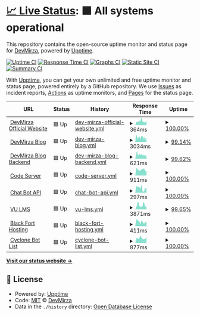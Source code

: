 # [📈 Live Status](https://Zaid-maker.github.io/status-page-advanced): <!--live status--> **🟩 All systems operational**

This repository contains the open-source uptime monitor and status page for [DevMirza](https://www.devmirza.ml), powered by [Upptime](https://github.com/upptime/upptime).

[![Uptime CI](https://github.com/Zaid-maker/status-page-advanced/workflows/Uptime%20CI/badge.svg)](https://github.com/Zaid-maker/status-page-advanced/actions?query=workflow%3A%22Uptime+CI%22)
[![Response Time CI](https://github.com/Zaid-maker/status-page-advanced/workflows/Response%20Time%20CI/badge.svg)](https://github.com/Zaid-maker/status-page-advanced/actions?query=workflow%3A%22Response+Time+CI%22)
[![Graphs CI](https://github.com/Zaid-maker/status-page-advanced/workflows/Graphs%20CI/badge.svg)](https://github.com/Zaid-maker/status-page-advanced/actions?query=workflow%3A%22Graphs+CI%22)
[![Static Site CI](https://github.com/Zaid-maker/status-page-advanced/workflows/Static%20Site%20CI/badge.svg)](https://github.com/Zaid-maker/status-page-advanced/actions?query=workflow%3A%22Static+Site+CI%22)
[![Summary CI](https://github.com/Zaid-maker/status-page-advanced/workflows/Summary%20CI/badge.svg)](https://github.com/Zaid-maker/status-page-advanced/actions?query=workflow%3A%22Summary+CI%22)

With [Upptime](https://upptime.js.org), you can get your own unlimited and free uptime monitor and status page, powered entirely by a GitHub repository. We use [Issues](https://github.com/Zaid-maker/status-page-advanced/issues) as incident reports, [Actions](https://github.com/Zaid-maker/status-page-advanced/actions) as uptime monitors, and [Pages](https://Zaid-maker.github.io/status-page-advanced) for the status page.

<!--start: status pages-->
<!-- This summary is generated by Upptime (https://github.com/upptime/upptime) -->
<!-- Do not edit this manually, your changes will be overwritten -->
<!-- prettier-ignore -->
| URL | Status | History | Response Time | Uptime |
| --- | ------ | ------- | ------------- | ------ |
| <img alt="" src="https://icons.duckduckgo.com/ip3/www.devmirza.ml.ico" height="13"> [DevMirza Official Website](https://www.devmirza.ml) | 🟩 Up | [dev-mirza-official-website.yml](https://github.com/Zaid-maker/status-page-advanced/commits/HEAD/history/dev-mirza-official-website.yml) | <details><summary><img alt="Response time graph" src="./graphs/dev-mirza-official-website/response-time-week.png" height="20"> 364ms</summary><br><a href="https://status.devmirza.ml/history/dev-mirza-official-website"><img alt="Response time 375" src="https://img.shields.io/endpoint?url=https%3A%2F%2Fraw.githubusercontent.com%2FZaid-maker%2Fstatus-page-advanced%2FHEAD%2Fapi%2Fdev-mirza-official-website%2Fresponse-time.json"></a><br><a href="https://status.devmirza.ml/history/dev-mirza-official-website"><img alt="24-hour response time 426" src="https://img.shields.io/endpoint?url=https%3A%2F%2Fraw.githubusercontent.com%2FZaid-maker%2Fstatus-page-advanced%2FHEAD%2Fapi%2Fdev-mirza-official-website%2Fresponse-time-day.json"></a><br><a href="https://status.devmirza.ml/history/dev-mirza-official-website"><img alt="7-day response time 364" src="https://img.shields.io/endpoint?url=https%3A%2F%2Fraw.githubusercontent.com%2FZaid-maker%2Fstatus-page-advanced%2FHEAD%2Fapi%2Fdev-mirza-official-website%2Fresponse-time-week.json"></a><br><a href="https://status.devmirza.ml/history/dev-mirza-official-website"><img alt="30-day response time 375" src="https://img.shields.io/endpoint?url=https%3A%2F%2Fraw.githubusercontent.com%2FZaid-maker%2Fstatus-page-advanced%2FHEAD%2Fapi%2Fdev-mirza-official-website%2Fresponse-time-month.json"></a><br><a href="https://status.devmirza.ml/history/dev-mirza-official-website"><img alt="1-year response time 375" src="https://img.shields.io/endpoint?url=https%3A%2F%2Fraw.githubusercontent.com%2FZaid-maker%2Fstatus-page-advanced%2FHEAD%2Fapi%2Fdev-mirza-official-website%2Fresponse-time-year.json"></a></details> | <details><summary><a href="https://status.devmirza.ml/history/dev-mirza-official-website">100.00%</a></summary><a href="https://status.devmirza.ml/history/dev-mirza-official-website"><img alt="All-time uptime 100.00%" src="https://img.shields.io/endpoint?url=https%3A%2F%2Fraw.githubusercontent.com%2FZaid-maker%2Fstatus-page-advanced%2FHEAD%2Fapi%2Fdev-mirza-official-website%2Fuptime.json"></a><br><a href="https://status.devmirza.ml/history/dev-mirza-official-website"><img alt="24-hour uptime 100.00%" src="https://img.shields.io/endpoint?url=https%3A%2F%2Fraw.githubusercontent.com%2FZaid-maker%2Fstatus-page-advanced%2FHEAD%2Fapi%2Fdev-mirza-official-website%2Fuptime-day.json"></a><br><a href="https://status.devmirza.ml/history/dev-mirza-official-website"><img alt="7-day uptime 100.00%" src="https://img.shields.io/endpoint?url=https%3A%2F%2Fraw.githubusercontent.com%2FZaid-maker%2Fstatus-page-advanced%2FHEAD%2Fapi%2Fdev-mirza-official-website%2Fuptime-week.json"></a><br><a href="https://status.devmirza.ml/history/dev-mirza-official-website"><img alt="30-day uptime 100.00%" src="https://img.shields.io/endpoint?url=https%3A%2F%2Fraw.githubusercontent.com%2FZaid-maker%2Fstatus-page-advanced%2FHEAD%2Fapi%2Fdev-mirza-official-website%2Fuptime-month.json"></a><br><a href="https://status.devmirza.ml/history/dev-mirza-official-website"><img alt="1-year uptime 100.00%" src="https://img.shields.io/endpoint?url=https%3A%2F%2Fraw.githubusercontent.com%2FZaid-maker%2Fstatus-page-advanced%2FHEAD%2Fapi%2Fdev-mirza-official-website%2Fuptime-year.json"></a></details>
| <img alt="" src="https://icons.duckduckgo.com/ip3/blog.devmirza.ml.ico" height="13"> [DevMirza Blog](https://blog.devmirza.ml) | 🟩 Up | [dev-mirza-blog.yml](https://github.com/Zaid-maker/status-page-advanced/commits/HEAD/history/dev-mirza-blog.yml) | <details><summary><img alt="Response time graph" src="./graphs/dev-mirza-blog/response-time-week.png" height="20"> 3034ms</summary><br><a href="https://status.devmirza.ml/history/dev-mirza-blog"><img alt="Response time 3192" src="https://img.shields.io/endpoint?url=https%3A%2F%2Fraw.githubusercontent.com%2FZaid-maker%2Fstatus-page-advanced%2FHEAD%2Fapi%2Fdev-mirza-blog%2Fresponse-time.json"></a><br><a href="https://status.devmirza.ml/history/dev-mirza-blog"><img alt="24-hour response time 3273" src="https://img.shields.io/endpoint?url=https%3A%2F%2Fraw.githubusercontent.com%2FZaid-maker%2Fstatus-page-advanced%2FHEAD%2Fapi%2Fdev-mirza-blog%2Fresponse-time-day.json"></a><br><a href="https://status.devmirza.ml/history/dev-mirza-blog"><img alt="7-day response time 3034" src="https://img.shields.io/endpoint?url=https%3A%2F%2Fraw.githubusercontent.com%2FZaid-maker%2Fstatus-page-advanced%2FHEAD%2Fapi%2Fdev-mirza-blog%2Fresponse-time-week.json"></a><br><a href="https://status.devmirza.ml/history/dev-mirza-blog"><img alt="30-day response time 3192" src="https://img.shields.io/endpoint?url=https%3A%2F%2Fraw.githubusercontent.com%2FZaid-maker%2Fstatus-page-advanced%2FHEAD%2Fapi%2Fdev-mirza-blog%2Fresponse-time-month.json"></a><br><a href="https://status.devmirza.ml/history/dev-mirza-blog"><img alt="1-year response time 3192" src="https://img.shields.io/endpoint?url=https%3A%2F%2Fraw.githubusercontent.com%2FZaid-maker%2Fstatus-page-advanced%2FHEAD%2Fapi%2Fdev-mirza-blog%2Fresponse-time-year.json"></a></details> | <details><summary><a href="https://status.devmirza.ml/history/dev-mirza-blog">99.14%</a></summary><a href="https://status.devmirza.ml/history/dev-mirza-blog"><img alt="All-time uptime 80.01%" src="https://img.shields.io/endpoint?url=https%3A%2F%2Fraw.githubusercontent.com%2FZaid-maker%2Fstatus-page-advanced%2FHEAD%2Fapi%2Fdev-mirza-blog%2Fuptime.json"></a><br><a href="https://status.devmirza.ml/history/dev-mirza-blog"><img alt="24-hour uptime 100.00%" src="https://img.shields.io/endpoint?url=https%3A%2F%2Fraw.githubusercontent.com%2FZaid-maker%2Fstatus-page-advanced%2FHEAD%2Fapi%2Fdev-mirza-blog%2Fuptime-day.json"></a><br><a href="https://status.devmirza.ml/history/dev-mirza-blog"><img alt="7-day uptime 99.14%" src="https://img.shields.io/endpoint?url=https%3A%2F%2Fraw.githubusercontent.com%2FZaid-maker%2Fstatus-page-advanced%2FHEAD%2Fapi%2Fdev-mirza-blog%2Fuptime-week.json"></a><br><a href="https://status.devmirza.ml/history/dev-mirza-blog"><img alt="30-day uptime 80.01%" src="https://img.shields.io/endpoint?url=https%3A%2F%2Fraw.githubusercontent.com%2FZaid-maker%2Fstatus-page-advanced%2FHEAD%2Fapi%2Fdev-mirza-blog%2Fuptime-month.json"></a><br><a href="https://status.devmirza.ml/history/dev-mirza-blog"><img alt="1-year uptime 80.01%" src="https://img.shields.io/endpoint?url=https%3A%2F%2Fraw.githubusercontent.com%2FZaid-maker%2Fstatus-page-advanced%2FHEAD%2Fapi%2Fdev-mirza-blog%2Fuptime-year.json"></a></details>
| <img alt="" src="https://icons.duckduckgo.com/ip3/waggish-tangible-airport.strapiapp.com.ico" height="13"> [DevMirza Blog Backend](https://waggish-tangible-airport.strapiapp.com) | 🟩 Up | [dev-mirza-blog-backend.yml](https://github.com/Zaid-maker/status-page-advanced/commits/HEAD/history/dev-mirza-blog-backend.yml) | <details><summary><img alt="Response time graph" src="./graphs/dev-mirza-blog-backend/response-time-week.png" height="20"> 621ms</summary><br><a href="https://status.devmirza.ml/history/dev-mirza-blog-backend"><img alt="Response time 464" src="https://img.shields.io/endpoint?url=https%3A%2F%2Fraw.githubusercontent.com%2FZaid-maker%2Fstatus-page-advanced%2FHEAD%2Fapi%2Fdev-mirza-blog-backend%2Fresponse-time.json"></a><br><a href="https://status.devmirza.ml/history/dev-mirza-blog-backend"><img alt="24-hour response time 356" src="https://img.shields.io/endpoint?url=https%3A%2F%2Fraw.githubusercontent.com%2FZaid-maker%2Fstatus-page-advanced%2FHEAD%2Fapi%2Fdev-mirza-blog-backend%2Fresponse-time-day.json"></a><br><a href="https://status.devmirza.ml/history/dev-mirza-blog-backend"><img alt="7-day response time 621" src="https://img.shields.io/endpoint?url=https%3A%2F%2Fraw.githubusercontent.com%2FZaid-maker%2Fstatus-page-advanced%2FHEAD%2Fapi%2Fdev-mirza-blog-backend%2Fresponse-time-week.json"></a><br><a href="https://status.devmirza.ml/history/dev-mirza-blog-backend"><img alt="30-day response time 464" src="https://img.shields.io/endpoint?url=https%3A%2F%2Fraw.githubusercontent.com%2FZaid-maker%2Fstatus-page-advanced%2FHEAD%2Fapi%2Fdev-mirza-blog-backend%2Fresponse-time-month.json"></a><br><a href="https://status.devmirza.ml/history/dev-mirza-blog-backend"><img alt="1-year response time 464" src="https://img.shields.io/endpoint?url=https%3A%2F%2Fraw.githubusercontent.com%2FZaid-maker%2Fstatus-page-advanced%2FHEAD%2Fapi%2Fdev-mirza-blog-backend%2Fresponse-time-year.json"></a></details> | <details><summary><a href="https://status.devmirza.ml/history/dev-mirza-blog-backend">99.62%</a></summary><a href="https://status.devmirza.ml/history/dev-mirza-blog-backend"><img alt="All-time uptime 81.02%" src="https://img.shields.io/endpoint?url=https%3A%2F%2Fraw.githubusercontent.com%2FZaid-maker%2Fstatus-page-advanced%2FHEAD%2Fapi%2Fdev-mirza-blog-backend%2Fuptime.json"></a><br><a href="https://status.devmirza.ml/history/dev-mirza-blog-backend"><img alt="24-hour uptime 100.00%" src="https://img.shields.io/endpoint?url=https%3A%2F%2Fraw.githubusercontent.com%2FZaid-maker%2Fstatus-page-advanced%2FHEAD%2Fapi%2Fdev-mirza-blog-backend%2Fuptime-day.json"></a><br><a href="https://status.devmirza.ml/history/dev-mirza-blog-backend"><img alt="7-day uptime 99.62%" src="https://img.shields.io/endpoint?url=https%3A%2F%2Fraw.githubusercontent.com%2FZaid-maker%2Fstatus-page-advanced%2FHEAD%2Fapi%2Fdev-mirza-blog-backend%2Fuptime-week.json"></a><br><a href="https://status.devmirza.ml/history/dev-mirza-blog-backend"><img alt="30-day uptime 81.02%" src="https://img.shields.io/endpoint?url=https%3A%2F%2Fraw.githubusercontent.com%2FZaid-maker%2Fstatus-page-advanced%2FHEAD%2Fapi%2Fdev-mirza-blog-backend%2Fuptime-month.json"></a><br><a href="https://status.devmirza.ml/history/dev-mirza-blog-backend"><img alt="1-year uptime 81.02%" src="https://img.shields.io/endpoint?url=https%3A%2F%2Fraw.githubusercontent.com%2FZaid-maker%2Fstatus-page-advanced%2FHEAD%2Fapi%2Fdev-mirza-blog-backend%2Fuptime-year.json"></a></details>
| <img alt="" src="https://icons.duckduckgo.com/ip3/null.ico" height="13"> [Code Server](code.devmirza.ml) | 🟩 Up | [code-server.yml](https://github.com/Zaid-maker/status-page-advanced/commits/HEAD/history/code-server.yml) | <details><summary><img alt="Response time graph" src="./graphs/code-server/response-time-week.png" height="20"> 911ms</summary><br><a href="https://status.devmirza.ml/history/code-server"><img alt="Response time 1196" src="https://img.shields.io/endpoint?url=https%3A%2F%2Fraw.githubusercontent.com%2FZaid-maker%2Fstatus-page-advanced%2FHEAD%2Fapi%2Fcode-server%2Fresponse-time.json"></a><br><a href="https://status.devmirza.ml/history/code-server"><img alt="24-hour response time 704" src="https://img.shields.io/endpoint?url=https%3A%2F%2Fraw.githubusercontent.com%2FZaid-maker%2Fstatus-page-advanced%2FHEAD%2Fapi%2Fcode-server%2Fresponse-time-day.json"></a><br><a href="https://status.devmirza.ml/history/code-server"><img alt="7-day response time 911" src="https://img.shields.io/endpoint?url=https%3A%2F%2Fraw.githubusercontent.com%2FZaid-maker%2Fstatus-page-advanced%2FHEAD%2Fapi%2Fcode-server%2Fresponse-time-week.json"></a><br><a href="https://status.devmirza.ml/history/code-server"><img alt="30-day response time 1196" src="https://img.shields.io/endpoint?url=https%3A%2F%2Fraw.githubusercontent.com%2FZaid-maker%2Fstatus-page-advanced%2FHEAD%2Fapi%2Fcode-server%2Fresponse-time-month.json"></a><br><a href="https://status.devmirza.ml/history/code-server"><img alt="1-year response time 1196" src="https://img.shields.io/endpoint?url=https%3A%2F%2Fraw.githubusercontent.com%2FZaid-maker%2Fstatus-page-advanced%2FHEAD%2Fapi%2Fcode-server%2Fresponse-time-year.json"></a></details> | <details><summary><a href="https://status.devmirza.ml/history/code-server">100.00%</a></summary><a href="https://status.devmirza.ml/history/code-server"><img alt="All-time uptime 98.70%" src="https://img.shields.io/endpoint?url=https%3A%2F%2Fraw.githubusercontent.com%2FZaid-maker%2Fstatus-page-advanced%2FHEAD%2Fapi%2Fcode-server%2Fuptime.json"></a><br><a href="https://status.devmirza.ml/history/code-server"><img alt="24-hour uptime 100.00%" src="https://img.shields.io/endpoint?url=https%3A%2F%2Fraw.githubusercontent.com%2FZaid-maker%2Fstatus-page-advanced%2FHEAD%2Fapi%2Fcode-server%2Fuptime-day.json"></a><br><a href="https://status.devmirza.ml/history/code-server"><img alt="7-day uptime 100.00%" src="https://img.shields.io/endpoint?url=https%3A%2F%2Fraw.githubusercontent.com%2FZaid-maker%2Fstatus-page-advanced%2FHEAD%2Fapi%2Fcode-server%2Fuptime-week.json"></a><br><a href="https://status.devmirza.ml/history/code-server"><img alt="30-day uptime 98.70%" src="https://img.shields.io/endpoint?url=https%3A%2F%2Fraw.githubusercontent.com%2FZaid-maker%2Fstatus-page-advanced%2FHEAD%2Fapi%2Fcode-server%2Fuptime-month.json"></a><br><a href="https://status.devmirza.ml/history/code-server"><img alt="1-year uptime 98.70%" src="https://img.shields.io/endpoint?url=https%3A%2F%2Fraw.githubusercontent.com%2FZaid-maker%2Fstatus-page-advanced%2FHEAD%2Fapi%2Fcode-server%2Fuptime-year.json"></a></details>
| <img alt="" src="https://icons.duckduckgo.com/ip3/api.devmirza.ml.ico" height="13"> [Chat Bot API](https://api.devmirza.ml) | 🟩 Up | [chat-bot-api.yml](https://github.com/Zaid-maker/status-page-advanced/commits/HEAD/history/chat-bot-api.yml) | <details><summary><img alt="Response time graph" src="./graphs/chat-bot-api/response-time-week.png" height="20"> 297ms</summary><br><a href="https://status.devmirza.ml/history/chat-bot-api"><img alt="Response time 386" src="https://img.shields.io/endpoint?url=https%3A%2F%2Fraw.githubusercontent.com%2FZaid-maker%2Fstatus-page-advanced%2FHEAD%2Fapi%2Fchat-bot-api%2Fresponse-time.json"></a><br><a href="https://status.devmirza.ml/history/chat-bot-api"><img alt="24-hour response time 267" src="https://img.shields.io/endpoint?url=https%3A%2F%2Fraw.githubusercontent.com%2FZaid-maker%2Fstatus-page-advanced%2FHEAD%2Fapi%2Fchat-bot-api%2Fresponse-time-day.json"></a><br><a href="https://status.devmirza.ml/history/chat-bot-api"><img alt="7-day response time 297" src="https://img.shields.io/endpoint?url=https%3A%2F%2Fraw.githubusercontent.com%2FZaid-maker%2Fstatus-page-advanced%2FHEAD%2Fapi%2Fchat-bot-api%2Fresponse-time-week.json"></a><br><a href="https://status.devmirza.ml/history/chat-bot-api"><img alt="30-day response time 386" src="https://img.shields.io/endpoint?url=https%3A%2F%2Fraw.githubusercontent.com%2FZaid-maker%2Fstatus-page-advanced%2FHEAD%2Fapi%2Fchat-bot-api%2Fresponse-time-month.json"></a><br><a href="https://status.devmirza.ml/history/chat-bot-api"><img alt="1-year response time 386" src="https://img.shields.io/endpoint?url=https%3A%2F%2Fraw.githubusercontent.com%2FZaid-maker%2Fstatus-page-advanced%2FHEAD%2Fapi%2Fchat-bot-api%2Fresponse-time-year.json"></a></details> | <details><summary><a href="https://status.devmirza.ml/history/chat-bot-api">100.00%</a></summary><a href="https://status.devmirza.ml/history/chat-bot-api"><img alt="All-time uptime 100.00%" src="https://img.shields.io/endpoint?url=https%3A%2F%2Fraw.githubusercontent.com%2FZaid-maker%2Fstatus-page-advanced%2FHEAD%2Fapi%2Fchat-bot-api%2Fuptime.json"></a><br><a href="https://status.devmirza.ml/history/chat-bot-api"><img alt="24-hour uptime 100.00%" src="https://img.shields.io/endpoint?url=https%3A%2F%2Fraw.githubusercontent.com%2FZaid-maker%2Fstatus-page-advanced%2FHEAD%2Fapi%2Fchat-bot-api%2Fuptime-day.json"></a><br><a href="https://status.devmirza.ml/history/chat-bot-api"><img alt="7-day uptime 100.00%" src="https://img.shields.io/endpoint?url=https%3A%2F%2Fraw.githubusercontent.com%2FZaid-maker%2Fstatus-page-advanced%2FHEAD%2Fapi%2Fchat-bot-api%2Fuptime-week.json"></a><br><a href="https://status.devmirza.ml/history/chat-bot-api"><img alt="30-day uptime 100.00%" src="https://img.shields.io/endpoint?url=https%3A%2F%2Fraw.githubusercontent.com%2FZaid-maker%2Fstatus-page-advanced%2FHEAD%2Fapi%2Fchat-bot-api%2Fuptime-month.json"></a><br><a href="https://status.devmirza.ml/history/chat-bot-api"><img alt="1-year uptime 100.00%" src="https://img.shields.io/endpoint?url=https%3A%2F%2Fraw.githubusercontent.com%2FZaid-maker%2Fstatus-page-advanced%2FHEAD%2Fapi%2Fchat-bot-api%2Fuptime-year.json"></a></details>
| <img alt="" src="https://icons.duckduckgo.com/ip3/vulms.vu.edu.pk.ico" height="13"> [VU LMS](https://vulms.vu.edu.pk/) | 🟩 Up | [vu-lms.yml](https://github.com/Zaid-maker/status-page-advanced/commits/HEAD/history/vu-lms.yml) | <details><summary><img alt="Response time graph" src="./graphs/vu-lms/response-time-week.png" height="20"> 3871ms</summary><br><a href="https://status.devmirza.ml/history/vu-lms"><img alt="Response time 3871" src="https://img.shields.io/endpoint?url=https%3A%2F%2Fraw.githubusercontent.com%2FZaid-maker%2Fstatus-page-advanced%2FHEAD%2Fapi%2Fvu-lms%2Fresponse-time.json"></a><br><a href="https://status.devmirza.ml/history/vu-lms"><img alt="24-hour response time 3598" src="https://img.shields.io/endpoint?url=https%3A%2F%2Fraw.githubusercontent.com%2FZaid-maker%2Fstatus-page-advanced%2FHEAD%2Fapi%2Fvu-lms%2Fresponse-time-day.json"></a><br><a href="https://status.devmirza.ml/history/vu-lms"><img alt="7-day response time 3871" src="https://img.shields.io/endpoint?url=https%3A%2F%2Fraw.githubusercontent.com%2FZaid-maker%2Fstatus-page-advanced%2FHEAD%2Fapi%2Fvu-lms%2Fresponse-time-week.json"></a><br><a href="https://status.devmirza.ml/history/vu-lms"><img alt="30-day response time 3871" src="https://img.shields.io/endpoint?url=https%3A%2F%2Fraw.githubusercontent.com%2FZaid-maker%2Fstatus-page-advanced%2FHEAD%2Fapi%2Fvu-lms%2Fresponse-time-month.json"></a><br><a href="https://status.devmirza.ml/history/vu-lms"><img alt="1-year response time 3871" src="https://img.shields.io/endpoint?url=https%3A%2F%2Fraw.githubusercontent.com%2FZaid-maker%2Fstatus-page-advanced%2FHEAD%2Fapi%2Fvu-lms%2Fresponse-time-year.json"></a></details> | <details><summary><a href="https://status.devmirza.ml/history/vu-lms">99.65%</a></summary><a href="https://status.devmirza.ml/history/vu-lms"><img alt="All-time uptime 99.65%" src="https://img.shields.io/endpoint?url=https%3A%2F%2Fraw.githubusercontent.com%2FZaid-maker%2Fstatus-page-advanced%2FHEAD%2Fapi%2Fvu-lms%2Fuptime.json"></a><br><a href="https://status.devmirza.ml/history/vu-lms"><img alt="24-hour uptime 99.01%" src="https://img.shields.io/endpoint?url=https%3A%2F%2Fraw.githubusercontent.com%2FZaid-maker%2Fstatus-page-advanced%2FHEAD%2Fapi%2Fvu-lms%2Fuptime-day.json"></a><br><a href="https://status.devmirza.ml/history/vu-lms"><img alt="7-day uptime 99.65%" src="https://img.shields.io/endpoint?url=https%3A%2F%2Fraw.githubusercontent.com%2FZaid-maker%2Fstatus-page-advanced%2FHEAD%2Fapi%2Fvu-lms%2Fuptime-week.json"></a><br><a href="https://status.devmirza.ml/history/vu-lms"><img alt="30-day uptime 99.65%" src="https://img.shields.io/endpoint?url=https%3A%2F%2Fraw.githubusercontent.com%2FZaid-maker%2Fstatus-page-advanced%2FHEAD%2Fapi%2Fvu-lms%2Fuptime-month.json"></a><br><a href="https://status.devmirza.ml/history/vu-lms"><img alt="1-year uptime 99.65%" src="https://img.shields.io/endpoint?url=https%3A%2F%2Fraw.githubusercontent.com%2FZaid-maker%2Fstatus-page-advanced%2FHEAD%2Fapi%2Fvu-lms%2Fuptime-year.json"></a></details>
| <img alt="" src="https://icons.duckduckgo.com/ip3/panel.blackforthosting.com.ico" height="13"> [Black Fort Hosting](https://panel.blackforthosting.com) | 🟩 Up | [black-fort-hosting.yml](https://github.com/Zaid-maker/status-page-advanced/commits/HEAD/history/black-fort-hosting.yml) | <details><summary><img alt="Response time graph" src="./graphs/black-fort-hosting/response-time-week.png" height="20"> 411ms</summary><br><a href="https://status.devmirza.ml/history/black-fort-hosting"><img alt="Response time 387" src="https://img.shields.io/endpoint?url=https%3A%2F%2Fraw.githubusercontent.com%2FZaid-maker%2Fstatus-page-advanced%2FHEAD%2Fapi%2Fblack-fort-hosting%2Fresponse-time.json"></a><br><a href="https://status.devmirza.ml/history/black-fort-hosting"><img alt="24-hour response time 368" src="https://img.shields.io/endpoint?url=https%3A%2F%2Fraw.githubusercontent.com%2FZaid-maker%2Fstatus-page-advanced%2FHEAD%2Fapi%2Fblack-fort-hosting%2Fresponse-time-day.json"></a><br><a href="https://status.devmirza.ml/history/black-fort-hosting"><img alt="7-day response time 411" src="https://img.shields.io/endpoint?url=https%3A%2F%2Fraw.githubusercontent.com%2FZaid-maker%2Fstatus-page-advanced%2FHEAD%2Fapi%2Fblack-fort-hosting%2Fresponse-time-week.json"></a><br><a href="https://status.devmirza.ml/history/black-fort-hosting"><img alt="30-day response time 387" src="https://img.shields.io/endpoint?url=https%3A%2F%2Fraw.githubusercontent.com%2FZaid-maker%2Fstatus-page-advanced%2FHEAD%2Fapi%2Fblack-fort-hosting%2Fresponse-time-month.json"></a><br><a href="https://status.devmirza.ml/history/black-fort-hosting"><img alt="1-year response time 387" src="https://img.shields.io/endpoint?url=https%3A%2F%2Fraw.githubusercontent.com%2FZaid-maker%2Fstatus-page-advanced%2FHEAD%2Fapi%2Fblack-fort-hosting%2Fresponse-time-year.json"></a></details> | <details><summary><a href="https://status.devmirza.ml/history/black-fort-hosting">100.00%</a></summary><a href="https://status.devmirza.ml/history/black-fort-hosting"><img alt="All-time uptime 100.00%" src="https://img.shields.io/endpoint?url=https%3A%2F%2Fraw.githubusercontent.com%2FZaid-maker%2Fstatus-page-advanced%2FHEAD%2Fapi%2Fblack-fort-hosting%2Fuptime.json"></a><br><a href="https://status.devmirza.ml/history/black-fort-hosting"><img alt="24-hour uptime 100.00%" src="https://img.shields.io/endpoint?url=https%3A%2F%2Fraw.githubusercontent.com%2FZaid-maker%2Fstatus-page-advanced%2FHEAD%2Fapi%2Fblack-fort-hosting%2Fuptime-day.json"></a><br><a href="https://status.devmirza.ml/history/black-fort-hosting"><img alt="7-day uptime 100.00%" src="https://img.shields.io/endpoint?url=https%3A%2F%2Fraw.githubusercontent.com%2FZaid-maker%2Fstatus-page-advanced%2FHEAD%2Fapi%2Fblack-fort-hosting%2Fuptime-week.json"></a><br><a href="https://status.devmirza.ml/history/black-fort-hosting"><img alt="30-day uptime 100.00%" src="https://img.shields.io/endpoint?url=https%3A%2F%2Fraw.githubusercontent.com%2FZaid-maker%2Fstatus-page-advanced%2FHEAD%2Fapi%2Fblack-fort-hosting%2Fuptime-month.json"></a><br><a href="https://status.devmirza.ml/history/black-fort-hosting"><img alt="1-year uptime 100.00%" src="https://img.shields.io/endpoint?url=https%3A%2F%2Fraw.githubusercontent.com%2FZaid-maker%2Fstatus-page-advanced%2FHEAD%2Fapi%2Fblack-fort-hosting%2Fuptime-year.json"></a></details>
| <img alt="" src="https://icons.duckduckgo.com/ip3/www.cyclonebotlist.ml.ico" height="13"> [Cyclone Bot List](https://www.cyclonebotlist.ml) | 🟩 Up | [cyclone-bot-list.yml](https://github.com/Zaid-maker/status-page-advanced/commits/HEAD/history/cyclone-bot-list.yml) | <details><summary><img alt="Response time graph" src="./graphs/cyclone-bot-list/response-time-week.png" height="20"> 877ms</summary><br><a href="https://status.devmirza.ml/history/cyclone-bot-list"><img alt="Response time 1003" src="https://img.shields.io/endpoint?url=https%3A%2F%2Fraw.githubusercontent.com%2FZaid-maker%2Fstatus-page-advanced%2FHEAD%2Fapi%2Fcyclone-bot-list%2Fresponse-time.json"></a><br><a href="https://status.devmirza.ml/history/cyclone-bot-list"><img alt="24-hour response time 1040" src="https://img.shields.io/endpoint?url=https%3A%2F%2Fraw.githubusercontent.com%2FZaid-maker%2Fstatus-page-advanced%2FHEAD%2Fapi%2Fcyclone-bot-list%2Fresponse-time-day.json"></a><br><a href="https://status.devmirza.ml/history/cyclone-bot-list"><img alt="7-day response time 877" src="https://img.shields.io/endpoint?url=https%3A%2F%2Fraw.githubusercontent.com%2FZaid-maker%2Fstatus-page-advanced%2FHEAD%2Fapi%2Fcyclone-bot-list%2Fresponse-time-week.json"></a><br><a href="https://status.devmirza.ml/history/cyclone-bot-list"><img alt="30-day response time 1003" src="https://img.shields.io/endpoint?url=https%3A%2F%2Fraw.githubusercontent.com%2FZaid-maker%2Fstatus-page-advanced%2FHEAD%2Fapi%2Fcyclone-bot-list%2Fresponse-time-month.json"></a><br><a href="https://status.devmirza.ml/history/cyclone-bot-list"><img alt="1-year response time 1003" src="https://img.shields.io/endpoint?url=https%3A%2F%2Fraw.githubusercontent.com%2FZaid-maker%2Fstatus-page-advanced%2FHEAD%2Fapi%2Fcyclone-bot-list%2Fresponse-time-year.json"></a></details> | <details><summary><a href="https://status.devmirza.ml/history/cyclone-bot-list">100.00%</a></summary><a href="https://status.devmirza.ml/history/cyclone-bot-list"><img alt="All-time uptime 95.47%" src="https://img.shields.io/endpoint?url=https%3A%2F%2Fraw.githubusercontent.com%2FZaid-maker%2Fstatus-page-advanced%2FHEAD%2Fapi%2Fcyclone-bot-list%2Fuptime.json"></a><br><a href="https://status.devmirza.ml/history/cyclone-bot-list"><img alt="24-hour uptime 100.00%" src="https://img.shields.io/endpoint?url=https%3A%2F%2Fraw.githubusercontent.com%2FZaid-maker%2Fstatus-page-advanced%2FHEAD%2Fapi%2Fcyclone-bot-list%2Fuptime-day.json"></a><br><a href="https://status.devmirza.ml/history/cyclone-bot-list"><img alt="7-day uptime 100.00%" src="https://img.shields.io/endpoint?url=https%3A%2F%2Fraw.githubusercontent.com%2FZaid-maker%2Fstatus-page-advanced%2FHEAD%2Fapi%2Fcyclone-bot-list%2Fuptime-week.json"></a><br><a href="https://status.devmirza.ml/history/cyclone-bot-list"><img alt="30-day uptime 95.47%" src="https://img.shields.io/endpoint?url=https%3A%2F%2Fraw.githubusercontent.com%2FZaid-maker%2Fstatus-page-advanced%2FHEAD%2Fapi%2Fcyclone-bot-list%2Fuptime-month.json"></a><br><a href="https://status.devmirza.ml/history/cyclone-bot-list"><img alt="1-year uptime 95.47%" src="https://img.shields.io/endpoint?url=https%3A%2F%2Fraw.githubusercontent.com%2FZaid-maker%2Fstatus-page-advanced%2FHEAD%2Fapi%2Fcyclone-bot-list%2Fuptime-year.json"></a></details>

<!--end: status pages-->

[**Visit our status website →**](https://Zaid-maker.github.io/status-page-advanced)

## 📄 License

- Powered by: [Upptime](https://github.com/upptime/upptime)
- Code: [MIT](./LICENSE) © [DevMirza](https://www.devmirza.ml)
- Data in the `./history` directory: [Open Database License](https://opendatacommons.org/licenses/odbl/1-0/)
